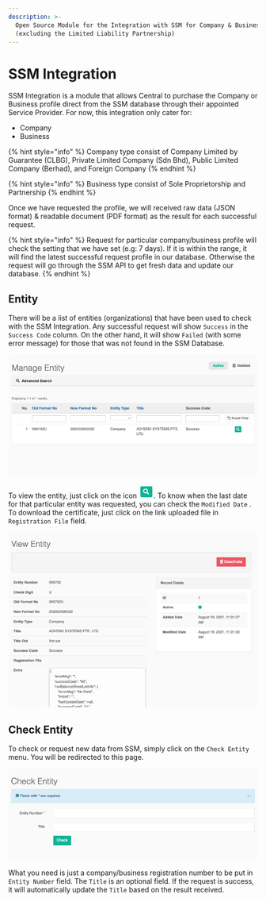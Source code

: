 ```yaml
---
description: >-
  Open Source Module for the Integration with SSM for Company & Business type
  (excluding the Limited Liability Partnership)
---
```


# SSM Integration

SSM Integration is a module that allows Central to purchase the Company or Business profile direct from the SSM database through their appointed Service Provider. For now, this integration only cater for:

* Company
* Business

{% hint style="info" %}
Company type consist of Company Limited by Guarantee \(CLBG\), Private Limited Company \(Sdn Bhd\), Public Limited Company \(Berhad\), and Foreign Company
{% endhint %}

{% hint style="info" %}
Business type consist of Sole Proprietorship and Partnership
{% endhint %}

Once we have requested the profile, we will received raw data \(JSON format\) & readable document \(PDF format\) as the result for each successful request.

{% hint style="info" %}
Request for particular company/business profile will check the setting that we have set \(e.g: 7 days\). If it is within the range, it will find the latest successful request profile in our database. Otherwise the request will go through the SSM API to get fresh data and update our database.
{% endhint %}

## Entity

There will be a list of entities \(organizations\) that have been used to check with the SSM Integration. Any successful request will show `Success` in the `Success Code` column. On the other hand, it will show `Failed` \(with some error message\) for those that was not found in the SSM Database.

![List of Entity](../.gitbook/assets/screenshot-2021-09-01-at-2.28.17-pm.png)

To view the entity, just click on the icon ![](../.gitbook/assets/screenshot-2021-09-01-at-2.53.33-pm.png). To know when the last date for that particular entity was requested, you can check the `Modified Date` . To download the certificate, just click on the link uploaded file in `Registration File` field.

![Entity details](../.gitbook/assets/screenshot-2021-09-01-at-2.50.24-pm.png)

## Check Entity

To check or request new data from SSM, simply click on the `Check Entity` menu. You will be redirected to this page.

![Check Entity screen](../.gitbook/assets/screenshot-2021-09-01-at-3.36.25-pm.png)

What you need is just a company/business registration number to be put in `Entity Number` field. The `Title` is an optional field. If the request is success, it will automatically update the `Title` based on the result received.


